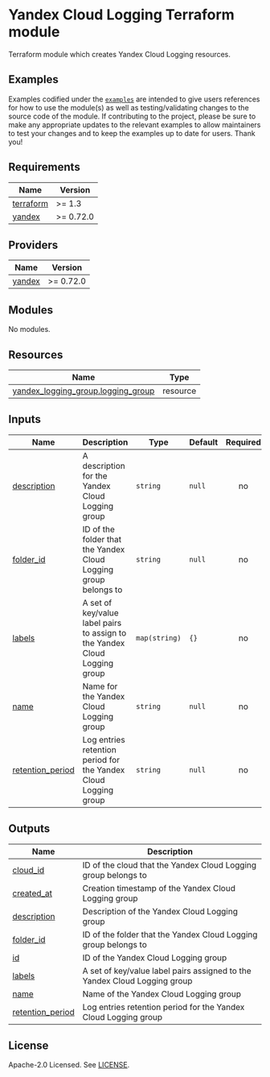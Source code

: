 # Yandex Cloud Logging Terraform module

Terraform module which creates Yandex Cloud Logging resources.

## Examples

Examples codified under
the [`examples`](https://github.com/terraform-yacloud-modules/terraform-yandex-module-template/tree/main/examples) are intended
to give users references for how to use the module(s) as well as testing/validating changes to the source code of the
module. If contributing to the project, please be sure to make any appropriate updates to the relevant examples to allow
maintainers to test your changes and to keep the examples up to date for users. Thank you!

<!-- BEGIN_TF_DOCS -->
## Requirements

| Name | Version |
|------|---------|
| <a name="requirement_terraform"></a> [terraform](#requirement\_terraform) | >= 1.3 |
| <a name="requirement_yandex"></a> [yandex](#requirement\_yandex) | >= 0.72.0 |

## Providers

| Name | Version |
|------|---------|
| <a name="provider_yandex"></a> [yandex](#provider\_yandex) | >= 0.72.0 |

## Modules

No modules.

## Resources

| Name | Type |
|------|------|
| [yandex_logging_group.logging_group](https://registry.terraform.io/providers/yandex-cloud/yandex/latest/docs/resources/logging_group) | resource |

## Inputs

| Name | Description | Type | Default | Required |
|------|-------------|------|---------|:--------:|
| <a name="input_description"></a> [description](#input\_description) | A description for the Yandex Cloud Logging group | `string` | `null` | no |
| <a name="input_folder_id"></a> [folder\_id](#input\_folder\_id) | ID of the folder that the Yandex Cloud Logging group belongs to | `string` | `null` | no |
| <a name="input_labels"></a> [labels](#input\_labels) | A set of key/value label pairs to assign to the Yandex Cloud Logging group | `map(string)` | `{}` | no |
| <a name="input_name"></a> [name](#input\_name) | Name for the Yandex Cloud Logging group | `string` | `null` | no |
| <a name="input_retention_period"></a> [retention\_period](#input\_retention\_period) | Log entries retention period for the Yandex Cloud Logging group | `string` | `null` | no |

## Outputs

| Name | Description |
|------|-------------|
| <a name="output_cloud_id"></a> [cloud\_id](#output\_cloud\_id) | ID of the cloud that the Yandex Cloud Logging group belongs to |
| <a name="output_created_at"></a> [created\_at](#output\_created\_at) | Creation timestamp of the Yandex Cloud Logging group |
| <a name="output_description"></a> [description](#output\_description) | Description of the Yandex Cloud Logging group |
| <a name="output_folder_id"></a> [folder\_id](#output\_folder\_id) | ID of the folder that the Yandex Cloud Logging group belongs to |
| <a name="output_id"></a> [id](#output\_id) | ID of the Yandex Cloud Logging group |
| <a name="output_labels"></a> [labels](#output\_labels) | A set of key/value label pairs assigned to the Yandex Cloud Logging group |
| <a name="output_name"></a> [name](#output\_name) | Name of the Yandex Cloud Logging group |
| <a name="output_retention_period"></a> [retention\_period](#output\_retention\_period) | Log entries retention period for the Yandex Cloud Logging group |
<!-- END_TF_DOCS -->

## License

Apache-2.0 Licensed.
See [LICENSE](https://github.com/terraform-yacloud-modules/terraform-yandex-module-template/blob/main/LICENSE).
